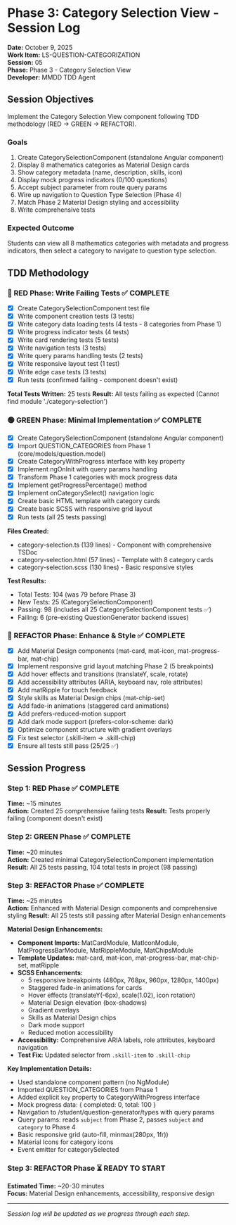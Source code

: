 # Phase 3: Category Selection View - Session Log

**Date:** October 9, 2025  
**Work Item:** LS-QUESTION-CATEGORIZATION  
**Session:** 05  
**Phase:** Phase 3 - Category Selection View  
**Developer:** MMDD TDD Agent

## Session Objectives

Implement the Category Selection View component following TDD methodology (RED → GREEN → REFACTOR).

### Goals

1. Create CategorySelectionComponent (standalone Angular component)
2. Display 8 mathematics categories as Material Design cards
3. Show category metadata (name, description, skills, icon)
4. Display mock progress indicators (0/100 questions)
5. Accept subject parameter from route query params
6. Wire up navigation to Question Type Selection (Phase 4)
7. Match Phase 2 Material Design styling and accessibility
8. Write comprehensive tests

### Expected Outcome

Students can view all 8 mathematics categories with metadata and progress indicators, then select a category to navigate to question type selection.

## TDD Methodology

### 🔴 RED Phase: Write Failing Tests ✅ COMPLETE

-   [x] Create CategorySelectionComponent test file
-   [x] Write component creation tests (3 tests)
-   [x] Write category data loading tests (4 tests - 8 categories from Phase 1)
-   [x] Write progress indicator tests (4 tests)
-   [x] Write card rendering tests (5 tests)
-   [x] Write navigation tests (3 tests)
-   [x] Write query params handling tests (2 tests)
-   [x] Write responsive layout test (1 test)
-   [x] Write edge case tests (3 tests)
-   [x] Run tests (confirmed failing - component doesn't exist)

**Total Tests Written:** 25 tests
**Result:** All tests failing as expected (Cannot find module './category-selection')

### 🟢 GREEN Phase: Minimal Implementation ✅ COMPLETE

-   [x] Create CategorySelectionComponent (standalone Angular component)
-   [x] Import QUESTION_CATEGORIES from Phase 1 (core/models/question.model)
-   [x] Create CategoryWithProgress interface with key property
-   [x] Implement ngOnInit with query params handling
-   [x] Transform Phase 1 categories with mock progress data
-   [x] Implement getProgressPercentage() method
-   [x] Implement onCategorySelect() navigation logic
-   [x] Create basic HTML template with category cards
-   [x] Create basic SCSS with responsive grid layout
-   [x] Run tests (all 25 tests passing)

**Files Created:**

-   category-selection.ts (139 lines) - Component with comprehensive TSDoc
-   category-selection.html (57 lines) - Template with 8 category cards
-   category-selection.scss (130 lines) - Basic responsive styles

**Test Results:**

-   Total Tests: 104 (was 79 before Phase 3)
-   New Tests: 25 (CategorySelectionComponent)
-   Passing: 98 (includes all 25 CategorySelectionComponent tests ✅)
-   Failing: 6 (pre-existing QuestionGenerator backend issues)

### 🔵 REFACTOR Phase: Enhance & Style ✅ COMPLETE

-   [x] Add Material Design components (mat-card, mat-icon, mat-progress-bar, mat-chip)
-   [x] Implement responsive grid layout matching Phase 2 (5 breakpoints)
-   [x] Add hover effects and transitions (translateY, scale, rotate)
-   [x] Add accessibility attributes (ARIA, keyboard nav, role attributes)
-   [x] Add matRipple for touch feedback
-   [x] Style skills as Material Design chips (mat-chip-set)
-   [x] Add fade-in animations (staggered card animations)
-   [x] Add prefers-reduced-motion support
-   [x] Add dark mode support (prefers-color-scheme: dark)
-   [x] Optimize component structure with gradient overlays
-   [x] Fix test selector (.skill-item → .skill-chip)
-   [x] Ensure all tests still pass (25/25 ✅)

## Session Progress

### Step 1: RED Phase ✅ COMPLETE

**Time:** ~15 minutes  
**Action:** Created 25 comprehensive failing tests
**Result:** Tests properly failing (component doesn't exist)

### Step 2: GREEN Phase ✅ COMPLETE

**Time:** ~20 minutes  
**Action:** Created minimal CategorySelectionComponent implementation
**Result:** All 25 tests passing, 104 total tests in project (98 passing)

### Step 3: REFACTOR Phase ✅ COMPLETE

**Time:** ~25 minutes  
**Action:** Enhanced with Material Design components and comprehensive styling
**Result:** All 25 tests still passing after Material Design enhancements

**Material Design Enhancements:**

-   **Component Imports:** MatCardModule, MatIconModule, MatProgressBarModule, MatRippleModule, MatChipsModule
-   **Template Updates:** mat-card, mat-icon, mat-progress-bar, mat-chip-set, matRipple
-   **SCSS Enhancements:**
    -   5 responsive breakpoints (480px, 768px, 960px, 1280px, 1400px)
    -   Staggered fade-in animations for cards
    -   Hover effects (translateY(-6px), scale(1.02), icon rotation)
    -   Material Design elevation (box-shadows)
    -   Gradient overlays
    -   Skills as Material Design chips
    -   Dark mode support
    -   Reduced motion accessibility
-   **Accessibility:** Comprehensive ARIA labels, role attributes, keyboard navigation
-   **Test Fix:** Updated selector from `.skill-item` to `.skill-chip`

**Key Implementation Details:**

-   Used standalone component pattern (no NgModule)
-   Imported QUESTION_CATEGORIES from Phase 1
-   Added explicit `key` property to CategoryWithProgress interface
-   Mock progress data: { completed: 0, total: 100 }
-   Navigation to /student/question-generator/types with query params
-   Query params: reads `subject` from Phase 2, passes `subject` and `category` to Phase 4
-   Basic responsive grid (auto-fill, minmax(280px, 1fr))
-   Material Icons for category icons
-   Event emitter for categorySelected

### Step 3: REFACTOR Phase ⏳ READY TO START

**Estimated Time:** ~20-30 minutes  
**Focus:** Material Design enhancements, accessibility, responsive design

---

_Session log will be updated as we progress through each step._
